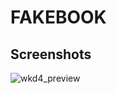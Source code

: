 # FAKEBOOK

## Screenshots

![wkd4_preview](https://user-images.githubusercontent.com/29472568/33973547-1aaece50-e049-11e7-9f7d-460b88989aed.png)
